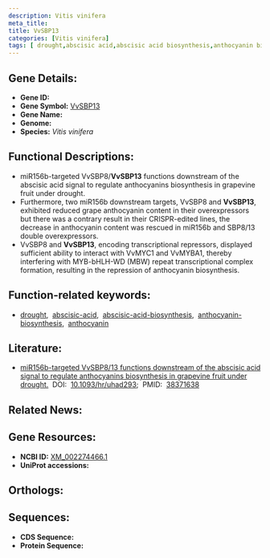 ```yaml
---
description: Vitis vinifera
meta_title:
title: VvSBP13
categories: [Vitis vinifera]
tags: [ drought,abscisic acid,abscisic acid biosynthesis,anthocyanin biosynthesis,anthocyanin ]
---
```


## Gene Details:
- **Gene ID:** []()
- **Gene Symbol:** <u>VvSBP13</u>
- **Gene Name:** 
- **Genome:** []()
- **Species:** *Vitis vinifera*

## Functional Descriptions:
   - miR156b-targeted VvSBP8/**VvSBP13** functions downstream of the abscisic acid signal to regulate anthocyanins biosynthesis in grapevine fruit under drought.
   - Furthermore, two miR156b downstream targets, VvSBP8 and **VvSBP13**, exhibited reduced grape anthocyanin content in their overexpressors but there was a contrary result in their CRISPR-edited lines, the decrease in anthocyanin content was rescued in miR156b and SBP8/13 double overexpressors.
   - VvSBP8 and **VvSBP13**, encoding transcriptional repressors, displayed sufficient ability to interact with VvMYC1 and VvMYBA1, thereby interfering with MYB-bHLH-WD (MBW) repeat transcriptional complex formation, resulting in the repression of anthocyanin biosynthesis.

## Function-related keywords:
   - [drought](/tags/drought/),&nbsp;&nbsp;[abscisic-acid](/tags/abscisic-acid/),&nbsp;&nbsp;[abscisic-acid-biosynthesis](/tags/abscisic-acid-biosynthesis/),&nbsp;&nbsp;[anthocyanin-biosynthesis](/tags/anthocyanin-biosynthesis/),&nbsp;&nbsp;[anthocyanin](/tags/anthocyanin/)

## Literature:
   - [miR156b-targeted VvSBP8/13 functions downstream of the abscisic acid signal to regulate anthocyanins biosynthesis in grapevine fruit under drought.](https://doi.org/10.1093/hr/uhad293)&nbsp;&nbsp;DOI:&nbsp;&nbsp;[10.1093/hr/uhad293](https://doi.org/10.1093/hr/uhad293);&nbsp;&nbsp;PMID:&nbsp;&nbsp;[38371638](https://pubmed.ncbi.nlm.nih.gov/38371638/)

## Related News:

## Gene Resources:
- **NCBI ID:**  [XM_002274466.1](https://www.ncbi.nlm.nih.gov/gene/?term=XM_002274466.1)
- **UniProt accessions:**  [](https://www.uniprot.org/uniprotkb//entry)

## Orthologs:

## Sequences:
- **CDS Sequence:**
- **Protein Sequence:**
